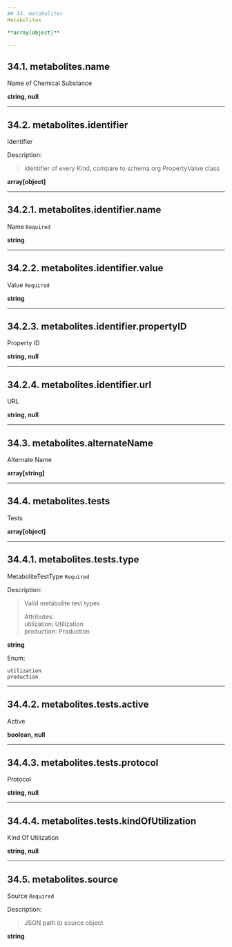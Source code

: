 ```yaml
---
## 34. metabolites
Metabolites  

**array[object]**

---
```

## 34.1. metabolites.name
Name of Chemical Substance  

**string, null**

---
## 34.2. metabolites.identifier
Identifier  

Description:
> Identifier of every Kind, compare to schema.org PropertyValue class  

**array[object]**

---
## 34.2.1. metabolites.identifier.name
Name  `Required`

**string**

---
## 34.2.2. metabolites.identifier.value
Value  `Required`

**string**

---
## 34.2.3. metabolites.identifier.propertyID
Property ID  

**string, null**

---
## 34.2.4. metabolites.identifier.url
URL  

**string, null**

---
## 34.3. metabolites.alternateName
Alternate Name  

**array[string]**

---
## 34.4. metabolites.tests
Tests  

**array[object]**

---
## 34.4.1. metabolites.tests.type
MetaboliteTestType  `Required`

Description:
> Valid metabolite test types  
>  
> Attributes:  
>     utilization: Utilization  
>     production: Production  

**string**

Enum:

	utilization
	production

---
## 34.4.2. metabolites.tests.active
Active  

**boolean, null**

---
## 34.4.3. metabolites.tests.protocol
Protocol  

**string, null**

---
## 34.4.4. metabolites.tests.kindOfUtilization
Kind Of Utilization  

**string, null**

---
## 34.5. metabolites.source
Source  `Required`

Description:
> JSON path to source object  

**string**

